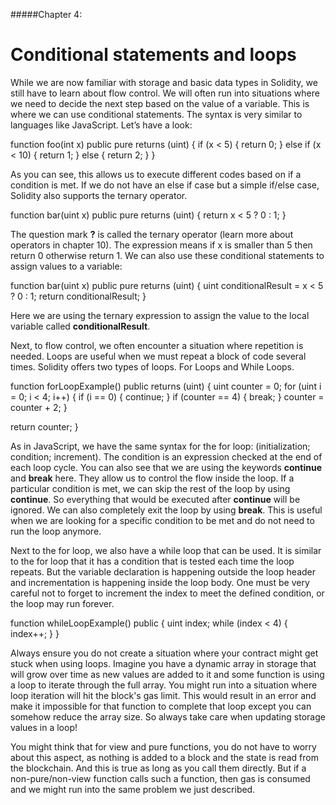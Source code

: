 #####Chapter 4:

# Conditional statements and loops

While we are now familiar with storage and basic data types in Solidity, we still have to learn about flow control. We will often run into situations where we need to decide the next step based on the value of a variable. This is where we can use conditional statements. The syntax is very similar to languages like JavaScript. Let’s have a look:

<Highlight class="language-javascript">
function foo(int x) public pure returns (uint) {
 if (x < 5) {
   return 0;
 } else if (x < 10) {
   return 1;
 } else {
   return 2;
 }
}
</Highlight>

As you can see, this allows us to execute different codes based on if a condition is met. If we do not have an else if case but a simple if/else case, Solidity also supports the ternary operator.

<Highlight class="language-javascript">
function bar(uint x) public pure returns (uint) {
  return x < 5 ? 0 : 1;
}
</Highlight>

The question mark **?** is called the ternary operator (learn more about operators in chapter 10). The expression means if x is smaller than 5 then return 0 otherwise return 1. We can also use these conditional statements to assign values to a variable:

<Highlight class="language-javascript">
function bar(uint x) public pure returns (uint) {
  uint conditionalResult = x < 5 ? 0 : 1;
  return conditionalResult;
}
</Highlight>

Here we are using the ternary expression to assign the value to the local variable called **conditionalResult**.

Next, to flow control, we often encounter a situation where repetition is needed. Loops are useful when we must repeat a block of code several times. Solidity offers two types of loops. For Loops and While Loops.

<Highlight class="language-javascript">
function forLoopExample() public returns (uint) {
  uint counter = 0;
  for (uint i = 0; i < 4; i++) {
      if (i == 0) {
          continue;
      }
      if (counter == 4) {
          break;
      }
      counter = counter + 2;
  }

return counter;
}
</Highlight>

As in JavaScript, we have the same syntax for the for loop: (initialization; condition; increment). The condition is an expression checked at the end of each loop cycle. You can also see that we are using the keywords **continue** and **break** here. They allow us to control the flow inside the loop. If a particular condition is met, we can skip the rest of the loop by using **continue**. So everything that would be executed after **continue** will be ignored. We can also completely exit the loop by using **break**. This is useful when we are looking for a specific condition to be met and do not need to run the loop anymore.

Next to the for loop, we also have a while loop that can be used. It is similar to the for loop that it has a condition that is tested each time the loop repeats. But the variable declaration is happening outside the loop header and incrementation is happening inside the loop body. One must be very careful not to forget to increment the index to meet the defined condition, or the loop may run forever.

<Highlight class="language-javascript">
function whileLoopExample() public {
  uint index;
  while (index < 4) {
      index++;
  }
}
</Highlight>

Always ensure you do not create a situation where your contract might get stuck when using loops. Imagine you have a dynamic array in storage that will grow over time as new values are added to it and some function is using a loop to iterate through the full array. You might run into a situation where loop iteration will hit the block's gas limit. This would result in an error and make it impossible for that function to complete that loop except you can somehow reduce the array size. So always take care when updating storage values in a loop!

You might think that for view and pure functions, you do not have to worry about this aspect, as nothing is added to a block and the state is read from the blockchain. And this is true as long as you call them directly. But if a non-pure/non-view function calls such a function, then gas is consumed and we might run into the same problem we just described.
